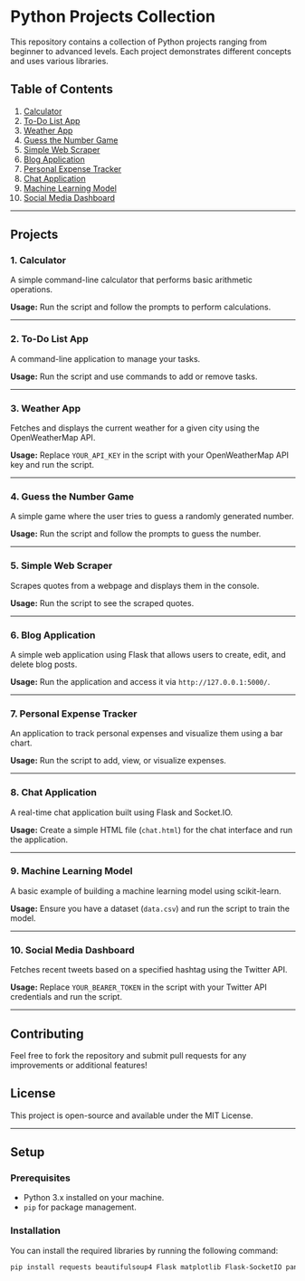 # Python Projects Collection

This repository contains a collection of Python projects ranging from beginner to advanced levels. Each project demonstrates different concepts and uses various libraries.

## Table of Contents
1. [Calculator](#calculator)
2. [To-Do List App](#to-do-list-app)
3. [Weather App](#weather-app)
4. [Guess the Number Game](#guess-the-number-game)
5. [Simple Web Scraper](#simple-web-scraper)
6. [Blog Application](#blog-application)
7. [Personal Expense Tracker](#personal-expense-tracker)
8. [Chat Application](#chat-application)
9. [Machine Learning Model](#machine-learning-model)
10. [Social Media Dashboard](#social-media-dashboard)

---

## Projects

### 1. Calculator
A simple command-line calculator that performs basic arithmetic operations.

**Usage:** Run the script and follow the prompts to perform calculations.

---

### 2. To-Do List App
A command-line application to manage your tasks.

**Usage:** Run the script and use commands to add or remove tasks.

---

### 3. Weather App
Fetches and displays the current weather for a given city using the OpenWeatherMap API.

**Usage:** Replace `YOUR_API_KEY` in the script with your OpenWeatherMap API key and run the script.

---

### 4. Guess the Number Game
A simple game where the user tries to guess a randomly generated number.

**Usage:** Run the script and follow the prompts to guess the number.

---

### 5. Simple Web Scraper
Scrapes quotes from a webpage and displays them in the console.

**Usage:** Run the script to see the scraped quotes.

---

### 6. Blog Application
A simple web application using Flask that allows users to create, edit, and delete blog posts.

**Usage:** Run the application and access it via `http://127.0.0.1:5000/`.

---

### 7. Personal Expense Tracker
An application to track personal expenses and visualize them using a bar chart.

**Usage:** Run the script to add, view, or visualize expenses.

---

### 8. Chat Application
A real-time chat application built using Flask and Socket.IO.

**Usage:** Create a simple HTML file (`chat.html`) for the chat interface and run the application.

---

### 9. Machine Learning Model
A basic example of building a machine learning model using scikit-learn.

**Usage:** Ensure you have a dataset (`data.csv`) and run the script to train the model.

---

### 10. Social Media Dashboard
Fetches recent tweets based on a specified hashtag using the Twitter API.

**Usage:** Replace `YOUR_BEARER_TOKEN` in the script with your Twitter API credentials and run the script.

---

## Contributing
Feel free to fork the repository and submit pull requests for any improvements or additional features!

## License
This project is open-source and available under the MIT License.

---

## Setup

### Prerequisites
- Python 3.x installed on your machine.
- `pip` for package management.

### Installation
You can install the required libraries by running the following command:

```bash
pip install requests beautifulsoup4 Flask matplotlib Flask-SocketIO pandas scikit-learn
